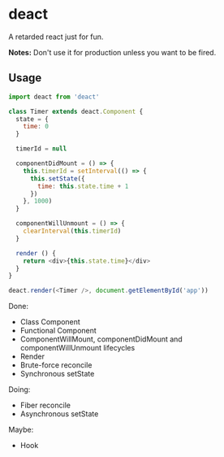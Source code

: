 # deact
A retarded react just for fun.

**Notes:** Don't use it for production unless you want to be fired.

## Usage
```js
import deact from 'deact'

class Timer extends deact.Component {
  state = {
    time: 0
  }

  timerId = null

  componentDidMount = () => {
    this.timerId = setInterval(() => {
      this.setState({
        time: this.state.time + 1
      })
    }, 1000)
  }

  componentWillUnmount = () => {
    clearInterval(this.timerId)
  }

  render () {
    return <div>{this.state.time}</div>
  }
}

deact.render(<Timer />, document.getElementById('app'))
```

Done:
* Class Component
* Functional Component
* ComponentWillMount, componentDidMount and componentWillUnmount lifecycles
* Render
* Brute-force reconcile
* Synchronous setState

Doing:
* Fiber reconcile
* Asynchronous setState

Maybe:
* Hook
